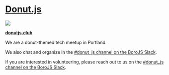 # [Donut.js](https://donutjs.club/)

<img src="https://img.shields.io/badge/donuts-🍩_tasty!-F487A9.svg">

**[donutjs.club](https://donutjs.club/)**

We are a donut-themed tech meetup in Portland.

We also chat and organize in the [#donut_js channel on the BoroJS Slack](http://slack.borojs.com/).

If you are interested in volunteering, please reach out to us on the [#donut_js channel on the BoroJS Slack](http://slack.borojs.com/).
